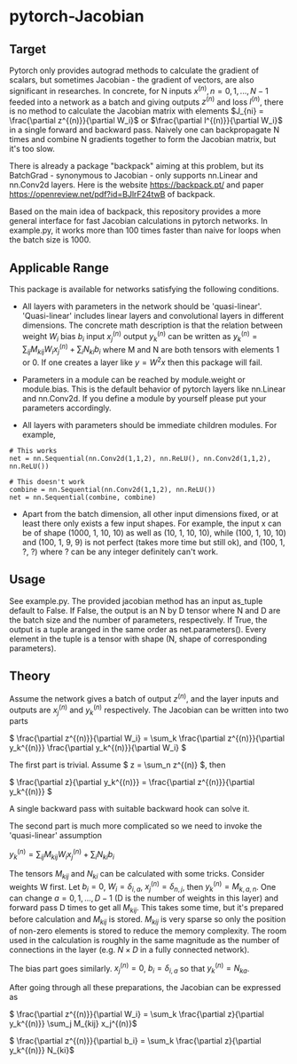 # pytorch-Jacobian


## Target
Pytorch only provides autograd methods to calculate the gradient of scalars, but sometimes Jacobian - the gradient of vectors, are also significant in researches. In concrete, for N inputs $x^{(n)}, n=0,1,...,N-1$ feeded into a network as a batch and giving outputs $z^{(n)}$ and loss $l^{(n)}$, there is no method to calculate the Jacobian matrix with elements $J_{ni} = \frac{\partial z^{(n)}}{\partial W_i}$ or $\frac{\partial l^{(n)}}{\partial W_i}$ in a single forward and backward pass. Naively one can backpropagate N times and combine N gradients together to form the Jacobian matrix, but it's too slow.

There is already a package "backpack" aiming at this problem, but its BatchGrad - synonymous to Jacobian - only supports nn.Linear and nn.Conv2d layers. Here is the website <https://backpack.pt/> and paper <https://openreview.net/pdf?id=BJlrF24twB> of backpack.

Based on the main idea of backpack, this repository provides a more general interface for fast Jacobian calculations in pytorch networks. In example.py, it works more than 100 times faster than naive for loops when the batch size is 1000.


## Applicable Range
This package is available for networks satisfying the following conditions.

- All layers with parameters in the network should be 'quasi-linear'. 'Quasi-linear' includes linear layers and convolutional layers in different dimensions. The concrete math description is that the relation between weight $W_i$ bias $b_i$ input $x_j^{(n)}$ output $y_k^{(n)}$ can be written as $y_k^{(n)} = \sum_{ij} M_{kij} W_i x_j^{(n)} + \sum_i N_{ki} b_i$ where M and N are both tensors with elements 1 or 0. If one creates a layer like $y = W^2 x$ then this package will fail.

- Parameters in a module can be reached by module.weight or module.bias. This is the default behavior of pytorch layers like nn.Linear and nn.Conv2d. If you define a module by yourself please put your parameters accordingly.

- All layers with parameters should be immediate children modules. For example,
``` 
# This works
net = nn.Sequential(nn.Conv2d(1,1,2), nn.ReLU(), nn.Conv2d(1,1,2), nn.ReLU()) 

# This doesn't work
combine = nn.Sequential(nn.Conv2d(1,1,2), nn.ReLU())
net = nn.Sequential(combine, combine)
```

- Apart from the batch dimension, all other input dimensions fixed, or at least there only exists a few input shapes. For example, the input x can be of shape (1000, 1, 10, 10) as well as (10, 1, 10, 10), while (100, 1, 10, 10) and (100, 1, 9, 9) is not perfect (takes more time but still ok), and (100, 1, ?, ?) where ? can be any integer definitely can't work.


## Usage
See example.py. The provided jacobian method has an input as_tuple default to False. If False, the output is an N by D tensor where N and D are the batch size and the number of parameters, respectively. If True, the output is a tuple aranged in the same order as net.parameters(). Every element in the tuple is a tensor with shape (N, shape of corresponding parameters).


## Theory
Assume the network gives a batch of output $z^{(n)}$, and the layer inputs and outputs are $x_j^{(n)}$ and $y_k^{(n)}$ respectively. The Jacobian can be written into two parts

$ \frac{\partial z^{(n)}}{\partial W_i} = \sum_k \frac{\partial z^{(n)}}{\partial y_k^{(n)}} \frac{\partial y_k^{(n)}}{\partial W_i} $

The first part is trivial. Assume $ z = \sum_n z^{(n)} $, then

$ \frac{\partial z}{\partial y_k^{(n)}} = \frac{\partial z^{(n)}}{\partial y_k^{(n)}} $

A single backward pass with suitable backward hook can solve it.

The second part is much more complicated so we need to invoke the 'quasi-linear' assumption

$y_k^{(n)} = \sum_{ij} M_{kij} W_i x_j^{(n)} + \sum_i N_{ki} b_i$

The tensors $M_{kij}$ and $N_{ki}$ can be calculated with some tricks. Consider weights W first. Let $b_i = 0$, $W_i = \delta_{i,a}$, $x_j^{(n)} = \delta_{n,j}$, then $y_k^{(n)} = M_{k,a,n}$. One can change $a=0,1,...,D-1$ (D is the number of weights in this layer) and forward pass D times to get all $M_{kij}$. This takes some time, but it's prepared before calculation and $M_{kij}$ is stored. $M_{kij}$ is very sparse so only the position of non-zero elements is stored to reduce the memory complexity. The room used in the calculation is roughly in the same magnitude as the number of connections in the layer (e.g. $N \times D$ in a fully connected network).

The bias part goes similarly. $x_j^{(n)} = 0$, $b_i = \delta_{i,a}$ so that $y_k^{(n)} = N_{ka}$.

After going through all these preparations, the Jacobian can be expressed as

$ \frac{\partial z^{(n)}}{\partial W_i} = \sum_k \frac{\partial z}{\partial y_k^{(n)}} \sum_j M_{kij} x_j^{(n)}$

$ \frac{\partial z^{(n)}}{\partial b_i} = \sum_k \frac{\partial z}{\partial y_k^{(n)}} N_{ki}$
